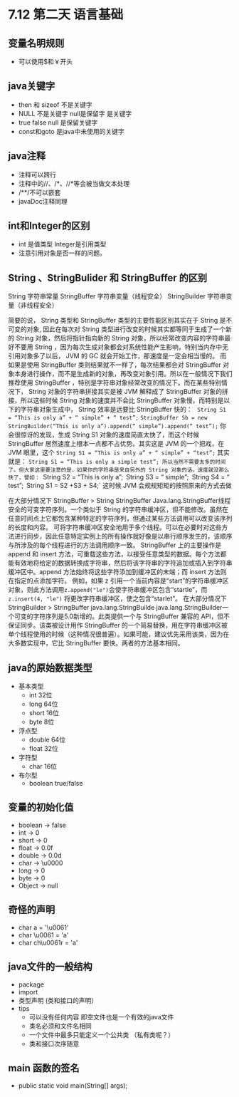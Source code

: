 # 7.12 第二天 语言基础
## 变量名明规则
- 可以使用$和￥开头
## java关键字
- then 和 sizeof 不是关键字
- NULL 不是关键字 null是保留字  是关键字
- true false null 是保留关键字
- const和goto 是java中未使用的关键字
## java注释
- 注释可以跨行
- 注释中的//、/*、//*等会被当做文本处理
- /**/不可以嵌套 
- javaDoc注释同理
## int和Integer的区别
- int 是值类型 Integer是引用类型
- 注意引用对象是否一样的问题。
## String 、StringBulider 和 StringBuffer 的区别

String 字符串常量
StringBuffer 字符串变量（线程安全）
StringBuilder 字符串变量（非线程安全）

 简要的说， String 类型和 StringBuffer 类型的主要性能区别其实在于 String 是不可变的对象, 因此在每次对 String 类型进行改变的时候其实都等同于生成了一个新的 String 对象，然后将指针指向新的 String 对象，所以经常改变内容的字符串最好不要用 String ，因为每次生成对象都会对系统性能产生影响，特别当内存中无引用对象多了以后， JVM 的 GC 就会开始工作，那速度是一定会相当慢的。
 而如果是使用 StringBuffer 类则结果就不一样了，每次结果都会对 StringBuffer 对象本身进行操作，而不是生成新的对象，再改变对象引用。所以在一般情况下我们推荐使用 StringBuffer ，特别是字符串对象经常改变的情况下。而在某些特别情况下， String 对象的字符串拼接其实是被 JVM 解释成了 StringBuffer 对象的拼接，所以这些时候 String 对象的速度并不会比 StringBuffer 对象慢，而特别是以下的字符串对象生成中， String 效率是远要比 StringBuffer 快的：
` String S1 = “This is only a” + “ simple” + “ test”;`
 `StringBuffer Sb = new StringBuilder(“This is only a”).append(“ simple”).append(“ test”);`
 你会很惊讶的发现，生成 String S1 对象的速度简直太快了，而这个时候 StringBuffer 居然速度上根本一点都不占优势。其实这是 JVM 的一个把戏，在 JVM 眼里，这个
 `String S1 = “This is only a” + “ simple” + “test”;` 其实就是：
 `String S1 = “This is only a simple test”; 所以当然不需要太多的时间了。但大家这里要注意的是，如果你的字符串是来自另外的 String 对象的话，速度就没那么快了，譬如：
`String S2 = “This is only a”;`
`String S3 = “ simple”;`
`String S4 = “ test”;`
`String S1 = S2 +S3 + S4;`
这时候 JVM 会规规矩矩的按照原来的方式去做

在大部分情况下 StringBuffer > String
StringBuffer
Java.lang.StringBuffer线程安全的可变字符序列。一个类似于 String 的字符串缓冲区，但不能修改。虽然在任意时间点上它都包含某种特定的字符序列，但通过某些方法调用可以改变该序列的长度和内容。
可将字符串缓冲区安全地用于多个线程。可以在必要时对这些方法进行同步，因此任意特定实例上的所有操作就好像是以串行顺序发生的，该顺序与所涉及的每个线程进行的方法调用顺序一致。
StringBuffer 上的主要操作是 append 和 insert 方法，可重载这些方法，以接受任意类型的数据。每个方法都能有效地将给定的数据转换成字符串，然后将该字符串的字符追加或插入到字符串缓冲区中。append 方法始终将这些字符添加到缓冲区的末端；而 insert 方法则在指定的点添加字符。
例如，如果 z 引用一个当前内容是“start”的字符串缓冲区对象，则此方法调用` z.append("le") `会使字符串缓冲区包含“startle”，而 `z.insert(4, "le")` 将更改字符串缓冲区，使之包含“starlet”。
在大部分情况下 StringBuilder > StringBuffer
java.lang.StringBuilde
java.lang.StringBuilder一个可变的字符序列是5.0新增的。此类提供一个与 StringBuffer 兼容的 API，但不保证同步。该类被设计用作 StringBuffer 的一个简易替换，用在字符串缓冲区被单个线程使用的时候（这种情况很普遍）。如果可能，建议优先采用该类，因为在大多数实现中，它比 StringBuffer 要快。两者的方法基本相同。

## java的原始数据类型
- 基本类型
	- int 32位
	- long 64位
	- short 16位
	- byte 8位
- 浮点型  
	- double 64位
	- float 32位
- 字符型
 	- char 16位
- 布尔型
	- boolean true/false

## 变量的初始化值
- boolean -> false 
- int -> 0
- short -> 0
- float -> 0.0f
- double -> 0.0d
- char -> \u0000
- long -> 0
- byte -> 0
- Object -> null

## 奇怪的声明
- char a = '\u0061'
- char \u0061 = 'a'
- char ch\u0061r = 'a'
## java文件的一般结构
- package
- import
- 类型声明 (类和接口的声明）
- tips
	- 可以没有任何内容 即空文件也是一个有效的java文件
	- 类名必须和文件名相同
	- 一个文件中最多只能定义一个公共类 （私有类呢？）
	- 类和接口次序随意

## main 函数的签名
- public static void main(String[] args);
